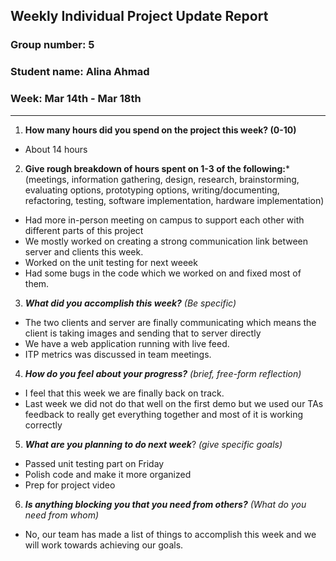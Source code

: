 ## Weekly Individual Project Update Report
### Group number: 5
### Student name: Alina Ahmad
### Week: Mar 14th - Mar 18th
___
1. **How many hours did you spend on the project this week? (0-10)**
- About 14 hours

2. **Give rough breakdown of hours spent on 1-3 of the following:***
   (meetings, information gathering, design, research, brainstorming, evaluating options, prototyping options, writing/documenting, refactoring, testing, software implementation, hardware implementation)
  - Had more in-person meeting on campus to support each other with different parts of this project
  - We mostly worked on creating a strong communication link between server and clients this week. 
  - Worked on the unit testing for next weeek
  - Had some bugs in the code which we worked on and fixed most of them.
 
3. ***What did you accomplish this week?*** _(Be specific)_
  - The two clients and server are finally communicating which means the client is taking images and sending that to server directly
  - We have a web application running with live feed. 
  - ITP metrics was discussed in team meetings.
4. ***How do you feel about your progress?*** _(brief, free-form reflection)_
  - I feel that this week we are finally back on track.
  - Last week we did not do that well on the first demo but we used our TAs feedback to really get everything together and most of it is working correctly
5. ***What are you planning to do next week***? _(give specific goals)_
  - Passed unit testing part on Friday 
  - Polish code and make it more organized
  - Prep for project video
 
6. ***Is anything blocking you that you need from others?*** _(What do you need from whom)_
  - No, our team has made a list of things to accomplish this week and we will work towards achieving our goals.
